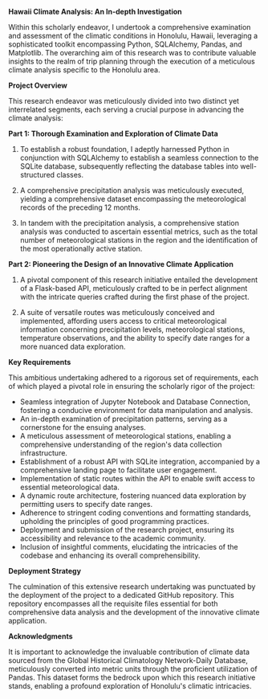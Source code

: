 **Hawaii Climate Analysis: An In-depth Investigation**

Within this scholarly endeavor, I undertook a comprehensive examination and assessment of the climatic conditions in Honolulu, Hawaii, leveraging a sophisticated toolkit encompassing Python, SQLAlchemy, Pandas, and Matplotlib. The overarching aim of this research was to contribute valuable insights to the realm of trip planning through the execution of a meticulous climate analysis specific to the Honolulu area.

**Project Overview**

This research endeavor was meticulously divided into two distinct yet interrelated segments, each serving a crucial purpose in advancing the climate analysis:

**Part 1: Thorough Examination and Exploration of Climate Data**

1. To establish a robust foundation, I adeptly harnessed Python in conjunction with SQLAlchemy to establish a seamless connection to the SQLite database, subsequently reflecting the database tables into well-structured classes.

2. A comprehensive precipitation analysis was meticulously executed, yielding a comprehensive dataset encompassing the meteorological records of the preceding 12 months.

3. In tandem with the precipitation analysis, a comprehensive station analysis was conducted to ascertain essential metrics, such as the total number of meteorological stations in the region and the identification of the most operationally active station.

**Part 2: Pioneering the Design of an Innovative Climate Application**

1. A pivotal component of this research initiative entailed the development of a Flask-based API, meticulously crafted to be in perfect alignment with the intricate queries crafted during the first phase of the project.

2. A suite of versatile routes was meticulously conceived and implemented, affording users access to critical meteorological information concerning precipitation levels, meteorological stations, temperature observations, and the ability to specify date ranges for a more nuanced data exploration.

**Key Requirements**

This ambitious undertaking adhered to a rigorous set of requirements, each of which played a pivotal role in ensuring the scholarly rigor of the project:

- Seamless integration of Jupyter Notebook and Database Connection, fostering a conducive environment for data manipulation and analysis.
- An in-depth examination of precipitation patterns, serving as a cornerstone for the ensuing analyses.
- A meticulous assessment of meteorological stations, enabling a comprehensive understanding of the region's data collection infrastructure.
- Establishment of a robust API with SQLite integration, accompanied by a comprehensive landing page to facilitate user engagement.
- Implementation of static routes within the API to enable swift access to essential meteorological data.
- A dynamic route architecture, fostering nuanced data exploration by permitting users to specify date ranges.
- Adherence to stringent coding conventions and formatting standards, upholding the principles of good programming practices.
- Deployment and submission of the research project, ensuring its accessibility and relevance to the academic community.
- Inclusion of insightful comments, elucidating the intricacies of the codebase and enhancing its overall comprehensibility.

**Deployment Strategy**

The culmination of this extensive research undertaking was punctuated by the deployment of the project to a dedicated GitHub repository. This repository encompasses all the requisite files essential for both comprehensive data analysis and the development of the innovative climate application.

**Acknowledgments**

It is important to acknowledge the invaluable contribution of climate data sourced from the Global Historical Climatology Network-Daily Database, meticulously converted into metric units through the proficient utilization of Pandas. This dataset forms the bedrock upon which this research initiative stands, enabling a profound exploration of Honolulu's climatic intricacies.
